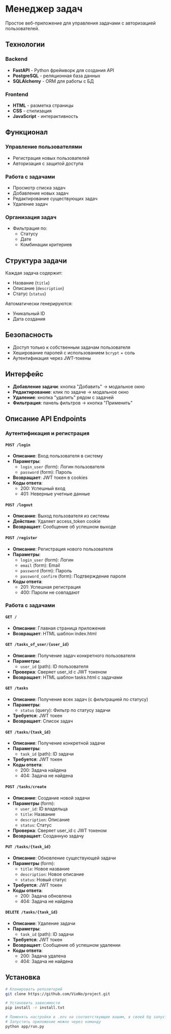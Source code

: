# Менеджер задач

Простое веб-приложение для управления задачами с авторизацией пользователей.

## Технологии

### Backend
- **FastAPI** - Python фреймворк для создания API
- **PostgreSQL** - реляционная база данных
- **SQLAlchemy** - ORM для работы с БД

### Frontend
- **HTML** - разметка страницы
- **CSS** - стилизация
- **JavaScript** - интерактивность

## Функционал

### Управление пользователями
- Регистрация новых пользователей
- Авторизация с защитой доступа

### Работа с задачами
- Просмотр списка задач
- Добавление новых задач
- Редактирование существующих задач
- Удаление задач

### Организация задач
- Фильтрация по:
  - Статусу
  - Дате
  - Комбинации критериев

## Структура задачи
Каждая задача содержит:
- Название (`title`)
- Описание (`description`)
- Статус (`status`)

Автоматически генерируются:
- Уникальный ID
- Дата создания

## Безопасность
- Доступ только к собственным задачам пользователя
- Хеширование паролей с использованием `bcrypt` + соль
- Аутентификация через JWT-токены

## Интерфейс
- **Добавление задачи**: кнопка "Добавить" → модальное окно
- **Редактирование**: клик по задаче → модальное окно
- **Удаление**: кнопка "удалить" рядом с задачей
- **Фильтрация**: панель фильтров → кнопка "Применить"

## Описание API Endpoints

### Аутентификация и регистрация

#### `POST /login`
- **Описание**: Вход пользователя в систему
- **Параметры**:
  - `login_user` (form): Логин пользователя
  - `password` (form): Пароль
- **Возвращает**: JWT токен в cookies
- **Коды ответа**:
  - 200: Успешный вход
  - 401: Неверные учетные данные

#### `POST /logout`
- **Описание**: Выход пользователя из системы
- **Действие**: Удаляет access_token cookie
- **Возвращает**: Сообщение об успешном выходе

#### `POST /register`
- **Описание**: Регистрация нового пользователя
- **Параметры**:
  - `login_user` (form): Логин
  - `email` (form): Email
  - `password` (form): Пароль
  - `password_confirm` (form): Подтверждение пароля
- **Коды ответа**:
  - 201: Успешная регистрация
  - 400: Пароли не совпадают

### Работа с задачами

#### `GET /`
- **Описание**: Главная страница приложения
- **Возвращает**: HTML шаблон index.html

#### `GET /tasks_of_user/{user_id}`
- **Описание**: Получение задач конкретного пользователя
- **Параметры**:
  - `user_id` (path): ID пользователя
- **Проверка**: Сверяет user_id с JWT токеном
- **Возвращает**: HTML шаблон tasks.html с задачами

#### `GET /tasks`
- **Описание**: Получение всех задач (с фильтрацией по статусу)
- **Параметры**:
  - `status` (query): Фильтр по статусу задачи
- **Требуется**: JWT токен
- **Возвращает**: Список задач

#### `GET /tasks/{task_id}`
- **Описание**: Получение конкретной задачи
- **Параметры**:
  - `task_id` (path): ID задачи
- **Требуется**: JWT токен
- **Коды ответа**:
  - 200: Задача найдена
  - 404: Задача не найдена

#### `POST /tasks/create`
- **Описание**: Создание новой задачи
- **Параметры** (form):
  - `user_id`: ID владельца
  - `title`: Название
  - `description`: Описание
  - `status`: Статус
- **Проверка**: Сверяет user_id с JWT токеном
- **Возвращает**: Созданную задачу

#### `PUT /tasks/{task_id}`
- **Описание**: Обновление существующей задачи
- **Параметры** (form):
  - `title`: Новое название
  - `description`: Новое описание
  - `status`: Новый статус
- **Требуется**: JWT токен
- **Коды ответа**:
  - 200: Задача обновлена
  - 404: Задача не найдена

#### `DELETE /tasks/{task_id}`
- **Описание**: Удаление задачи
- **Параметры**:
  - `task_id` (path): ID задачи
- **Требуется**: JWT токен
- **Возвращает**: Сообщение об успешном удалении
- **Коды ответа**:
  - 200: Задача удалена
  - 404: Задача не найдена


## Установка
```bash
# Клонировать репозиторий
git clone https://github.com/VioNo/project.git

# Установить зависимости
pip install -r install.txt

# Поменять настройки в .env на соответствующие вашим, в своей бд запустить скрипт  
# Запустить приложение можно через команду 
python app/run.py
